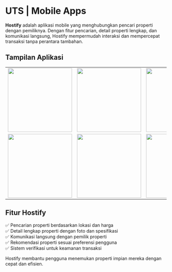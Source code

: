 # UTS | Mobile Apps  

**Hostify** adalah aplikasi mobile yang menghubungkan pencari properti dengan pemiliknya. Dengan fitur pencarian, detail properti lengkap, dan komunikasi langsung, Hostify mempermudah interaksi dan mempercepat transaksi tanpa perantara tambahan.  

## Tampilan Aplikasi  

<div align="center">  
  <table>  
    <tr>  
      <td><img src="https://i.ibb.co/N2DyDD6L/starup.jpg" width="200"></td>  
      <td><img src="https://i.ibb.co/8Db0KWyb/daftar.jpg" width="200"></td>  
      <td><img src="https://i.ibb.co/mVgQRLnt/login.jpg" width="200"></td>  
    </tr>  
    <tr>  
      <td><img src="https://i.ibb.co/4ZThSr8m/home.jpg" width="200"></td>  
      <td><img src="https://i.ibb.co/yKDh12P/search.jpg" width="200"></td>  
      <td><img src="https://i.ibb.co/CpzSQV0V/wishlist.jpg" width="200"></td>  
    </tr>  
  </table>  
</div>  

## Fitur Hostify  
✅ Pencarian properti berdasarkan lokasi dan harga  
✅ Detail lengkap properti dengan foto dan spesifikasi  
✅ Komunikasi langsung dengan pemilik properti  
✅ Rekomendasi properti sesuai preferensi pengguna  
✅ Sistem verifikasi untuk keamanan transaksi  

Hostify membantu pengguna menemukan properti impian mereka dengan cepat dan efisien.  
